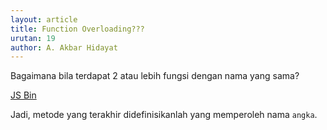 ```yaml
---
layout: article
title: Function Overloading???
urutan: 19
author: A. Akbar Hidayat
---
```


Bagaimana bila terdapat 2 atau lebih fungsi dengan nama yang sama?

<a class="jsbin-embed" href="http://jsbin.com/aCeRamA/1/embed?js,console">JS Bin</a><script src="http://static.jsbin.com/js/embed.js"></script>
    
Jadi, metode yang terakhir didefinisikanlah yang memperoleh nama `angka`.